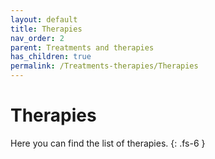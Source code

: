 ```yaml
---
layout: default
title: Therapies
nav_order: 2
parent: Treatments and therapies
has_children: true
permalink: /Treatments-therapies/Therapies
---
```


# Therapies

Here you can find the list of therapies.
{: .fs-6 }